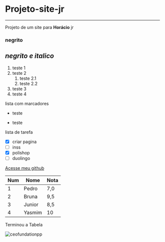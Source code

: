 # Projeto-site-jr 
***
 Projeto de um site para  **Horácio** jr
 ### **negrito**
 ## __*negrito e italico*__
 
 1. teste 1
 2. teste 2
    1. teste 2.1
    2. teste 2.2
3. teste 3
8. teste 4   

lista com marcadores
- teste
* teste

lista de tarefa 
- [x] criar pagina 
- [ ] inss
- [x] polishop
- [ ] duolingo

[Acesse meu github](https://pedroka06.github.io/projeto-site-jr/)

Num | Nome | Nota
---|---|---
1| Pedro | 7,0
2 | Bruna | 9,5
3| Junior | 8,5
4| Yasmim | 10
Terminou a Tabela

![ceofundationpp](https://user-images.githubusercontent.com/65473628/129388648-5fd657e3-bb54-41c7-9bad-139f97d1f4ba.png)
